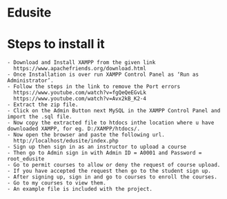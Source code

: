 # Edusite

# Steps to install it
    - Download and Install XAMPP from the given link
      https://www.apachefriends.org/download.html
    - Once Installation is over run XAMPP Control Panel as ‘Run as Administrator’.
    - Follow the steps in the link to remove the Port errors
      https://www.youtube.com/watch?v=fgQeQeEGvLk
      https://www.youtube.com/watch?v=Avx2kB_K2-4
    - Extract the zip file.
    - Click on the Admin Button next MySQL in the XAMPP Control Panel and import the .sql file.
    - Now copy the extracted file to htdocs inthe location where u have downloaded XAMPP, for eg. D:/XAMPP/htdocs/.
    - Now open the browser and paste the following url.
      http://localhost/edusite/index.php
    - Sign up then sign in as an instructor to upload a course
    - Then go to Admin sign in with Admin ID = A0001 and Password = root_edusite
    - Go to permit courses to allow or deny the request of course upload.
    - If you have accepted the request then go to the student sign up.
    - After signing up, sign in and go to courses to enroll the courses.
    - Go to my courses to view them.
    - An example file is included with the project.
